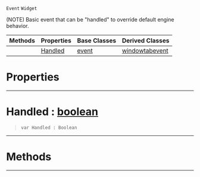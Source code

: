  `Event` `Widget`



(NOTE) Basic event that can be "handled" to override default engine behavior.

|Methods|Properties|Base Classes|Derived Classes|
|---|---|---|---|
| |[ Handled](https://github.com/zeroengineteam/ZeroDocs/code_reference/class_reference/handleableevent.markdown#handled-zero-engine-docu)|[event](https://github.com/zeroengineteam/ZeroDocs/code_reference/class_reference/event.markdown)|[windowtabevent](https://github.com/zeroengineteam/ZeroDocs/code_reference/class_reference/windowtabevent.markdown)|


 #  Properties


---  
 #  Handled : [boolean](https://github.com/zeroengineteam/ZeroDocs/code_reference/zilch_base_types/boolean.markdown)

> 
> ``` lang=cpp, name=Zilch
> var Handled : Boolean


---  
 #  Methods


---  
 

 